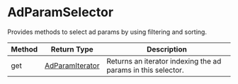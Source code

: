 # AdParamSelector
Provides methods to select ad params by using filtering and sorting.

|Method|Return Type|Description|
|-|-|-
get|[AdParamIterator](./AdParamIterator)|Returns an iterator indexing the ad params in this selector.<br />
